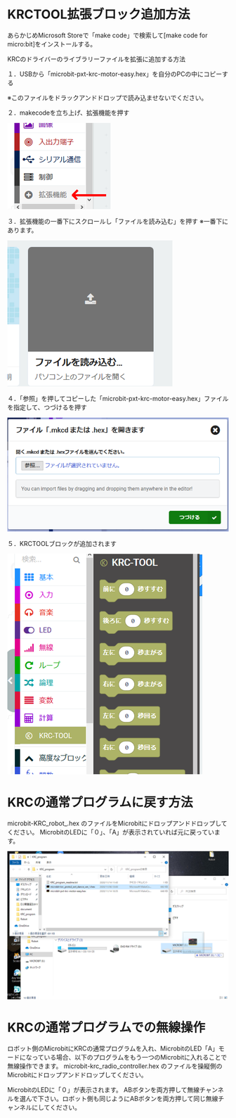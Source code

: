 # KRCTOOL拡張ブロック追加方法

あらかじめMicrosoft Storeで「make code」で検索して[make code for micro:bit]をインストールする。

KRCのドライバーのライブラリーファイルを拡張に追加する方法


１．USBから「microbit-pxt-krc-motor-easy.hex」を自分のPCの中にコピーする

※このファイルをドラックアンドドロップで読み込ませないでください。


２．makecodeを立ち上げ、拡張機能を押す

![img](./fig/KRC_setup01.png)


３．拡張機能の一番下にスクロールし「ファイルを読み込む」を押す
※一番下にあります。

![img](./fig/KRC_setup02.png)

４．「参照」を押してコピーした「microbit-pxt-krc-motor-easy.hex」ファイルを指定して、つづけるを押す

![img](./fig/KRC_setup03.png)


５．KRCTOOLブロックが追加されます

![img](./fig/KRC_setup04.png)


# KRCの通常プログラムに戻す方法

microbit-KRC_robot_.hex
のファイルをMicrobitにドロップアンドドロップしてください。
MicrobitのLEDに「０」、「A」が表示されていれば元に戻っています。

![microbit-Robot_reset](./fig/reset.png)

# KRCの通常プログラムでの無線操作

ロボット側のMicrobitにKRCの通常プログラムを入れ、MicrobitのLED「A」モードになっている場合、以下のプログラムをもう一つのMicrobitに入れることで無線操作できます。
microbit-krc_radio_controller.hex
のファイルを操縦側のMicrobitにドロップアンドドロップしてください。

MicrobitのLEDに「０」が表示されます。
ABボタンを両方押して無線チャンネルを選んで下さい。ロボット側も同じようにABボタンを両方押して同じ無線チャンネルにしてください。


